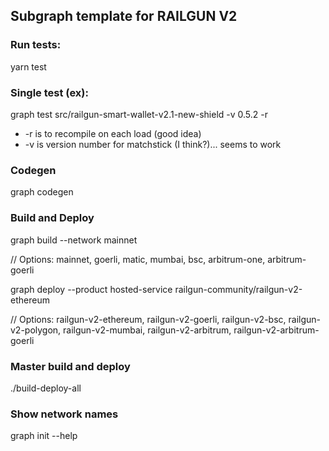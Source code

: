 ## Subgraph template for RAILGUN V2

### Run tests:

yarn test

### Single test (ex):

graph test src/railgun-smart-wallet-v2.1-new-shield -v 0.5.2 -r

- -r is to recompile on each load (good idea)
- -v is version number for matchstick (I think?)... seems to work

### Codegen

graph codegen

### Build and Deploy

graph build --network mainnet

// Options: mainnet, goerli, matic, mumbai, bsc, arbitrum-one, arbitrum-goerli

graph deploy --product hosted-service railgun-community/railgun-v2-ethereum

// Options: railgun-v2-ethereum, railgun-v2-goerli, railgun-v2-bsc, railgun-v2-polygon, railgun-v2-mumbai, railgun-v2-arbitrum, railgun-v2-arbitrum-goerli

### Master build and deploy

./build-deploy-all

### Show network names

graph init --help
